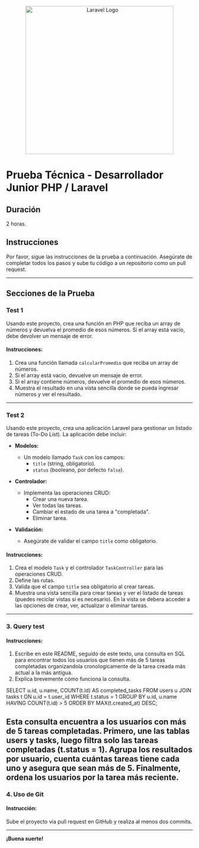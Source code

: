 <p align="center"><a href="https://laravel.com" target="_blank"><img src="https://raw.githubusercontent.com/laravel/art/master/logo-lockup/5%20SVG/2%20CMYK/1%20Full%20Color/laravel-logolockup-cmyk-red.svg" width="400" alt="Laravel Logo"></a></p>

# Prueba Técnica - Desarrollador Junior PHP / Laravel

## Duración
2 horas.

## Instrucciones
Por favor, sigue las instrucciones de la prueba a continuación. Asegúrate de completar todos los pasos y sube tu código a un repositorio como un pull request.

---

## Secciones de la Prueba

### Test 1

Usando este proyecto, crea una función en PHP que reciba un array de números y devuelva el promedio de esos números. Si el array está vacío, debe devolver un mensaje de error.

#### Instrucciones:
1. Crea una función llamada `calcularPromedio` que reciba un array de números.
2. Si el array está vacío, devuelve un mensaje de error.
3. Si el array contiene números, devuelve el promedio de esos números.
4. Muestra el resultado en una vista sencilla donde se pueda ingresar números y ver el resultado.

---

### Test 2

Usando este proyecto, crea una aplicación Laravel para gestionar un listado de tareas (To-Do List). La aplicación debe incluir:

- **Modelos:**
    - Un modelo llamado `Task` con los campos:
        - `title` (string, obligatorio).
        - `status` (booleano, por defecto `false`).

- **Controlador:**
    - Implementa las operaciones CRUD:
        - Crear una nueva tarea.
        - Ver todas las tareas.
        - Cambiar el estado de una tarea a "completada".
        - Eliminar tarea.

- **Validación:**
    - Asegúrate de validar el campo `title` como obligatorio.

#### Instrucciones:
1. Crea el modelo `Task` y el controlador `TaskController` para las operaciones CRUD.
3. Define las rutas.
4. Valida que el campo `title` sea obligatorio al crear tareas.
5. Muestra una vista sencilla para crear tareas y ver el listado de tareas (puedes reciclar vistas si es necesario). En la vista se debera acceder a las opciones de crear, ver, actualizar o eliminar tareas.

---

### 3. Query test

#### Instrucciones:
1. Escribe en este README, seguido de este texto, una consulta en SQL para encontrar todos los usuarios que tienen más de 5 tareas completadas organizandola cronologicamente de la tarea creada más actual a la más antigua.
2. Explica brevemente cómo funciona la consulta.

SELECT u.id, u.name, COUNT(t.id) AS completed_tasks
FROM users u
JOIN tasks t ON u.id = t.user_id
WHERE t.status = 1
GROUP BY u.id, u.name
HAVING COUNT(t.id) > 5
ORDER BY MAX(t.created_at) DESC;

Esta consulta encuentra a los usuarios con más de 5 tareas completadas. Primero, une las tablas users y tasks, luego filtra solo las tareas completadas (t.status = 1). Agrupa los resultados por usuario, cuenta cuántas tareas tiene cada uno y asegura que sean más de 5. Finalmente, ordena los usuarios por la tarea más reciente.
---

### 4. Uso de Git

#### Instrucción:
Sube el proyecto via pull request en GitHub y realiza al menos dos commits.

---

**¡Buena suerte!**
